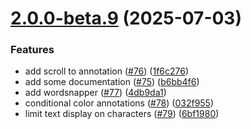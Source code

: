 # [2.0.0-beta.9](https://github.com/GhentCDH/vue_component_annotated_text/compare/v2.0.0-beta.8...v2.0.0-beta.9) (2025-07-03)


### Features

* add scroll to annotation ([#76](https://github.com/GhentCDH/vue_component_annotated_text/issues/76)) ([1f6c276](https://github.com/GhentCDH/vue_component_annotated_text/commit/1f6c276ba1df149e74d59b7a2a66a6d46958f27e))
* add some documentation ([#75](https://github.com/GhentCDH/vue_component_annotated_text/issues/75)) ([b6bb4f6](https://github.com/GhentCDH/vue_component_annotated_text/commit/b6bb4f6013f826fd34e766aa6082eb888fab3c8f))
* add wordsnapper ([#77](https://github.com/GhentCDH/vue_component_annotated_text/issues/77)) ([4db9da1](https://github.com/GhentCDH/vue_component_annotated_text/commit/4db9da170ea2556a3b125c3a6473b2b57a14fb18))
* conditional color annotations ([#78](https://github.com/GhentCDH/vue_component_annotated_text/issues/78)) ([032f955](https://github.com/GhentCDH/vue_component_annotated_text/commit/032f955473b3eec671f3dd5c824150a55ead0605))
* limit text display on characters ([#79](https://github.com/GhentCDH/vue_component_annotated_text/issues/79)) ([6bf1980](https://github.com/GhentCDH/vue_component_annotated_text/commit/6bf19808ce88c02f01595dffe4bb9aff72b4be4c))



